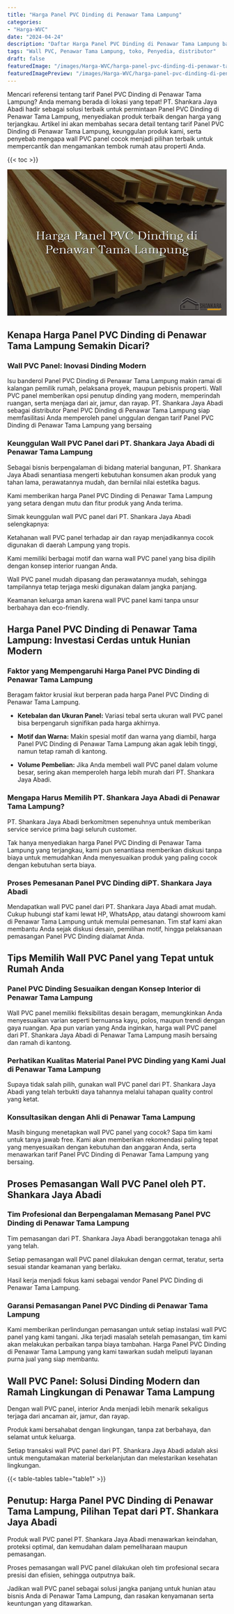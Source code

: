 ```yaml
---
title: "Harga Panel PVC Dinding di Penawar Tama Lampung"
categories:
- "Harga-WVC"
date: "2024-04-24"
description: "Daftar Harga Panel PVC Dinding di Penawar Tama Lampung bagi hunian, office, dan toko. Panel terbaik, beragam motif, pilihan warna modern, beserta layanan pemasangan oleh tenaga ahli berpengalaman serta jaminan resmi!|Servis penjualan Panel PVC Dinding di Penawar Tama Lampung untuk kebutuhan tempat tinggal, perkantoran, atau gerai, beserta produk unggulan dan instalasi oleh teknisi berpengalaman dan garansi resmi.|Alternatif Panel PVC Dinding di Penawar Tama Lampung yang andal bagi tempat tinggal, kantor, dan ritel, dengan material unggulan dan instalasi dikerjakan oleh tenaga ahli ahli dan garansi resmi.|Distribusi Panel PVC Dinding di Penawar Tama Lampung untuk rumah, perkantoran, serta gerai, beserta panel unggulan dan penempatan ditangani oleh tenaga ahli ahli, dilengkapi dengan kepastian resmi.}"
tags: "Wall PVC, Penawar Tama Lampung, toko, Penyedia, distributor"
draft: false
featuredImage: "/images/Harga-WVC/harga-panel-pvc-dinding-di-penawar-tama-lampung.png"
featuredImagePreview: "/images/Harga-WVC/harga-panel-pvc-dinding-di-penawar-tama-lampung.png"
---
```


Mencari referensi tentang tarif Panel PVC Dinding di Penawar Tama Lampung? Anda memang berada di lokasi yang tepat! PT. Shankara Jaya Abadi hadir sebagai solusi terbaik untuk permintaan Panel PVC Dinding di Penawar Tama Lampung, menyediakan produk terbaik dengan harga yang terjangkau. Artikel ini akan membahas secara detail tentang tarif Panel PVC Dinding di Penawar Tama Lampung, keunggulan produk kami, serta penyebab mengapa wall PVC panel cocok menjadi pilihan terbaik untuk mempercantik dan mengamankan tembok rumah atau properti Anda.

{{< toc >}}

![Harga Panel PVC Dinding di Penawar Tama Lampung](/images/Harga-WVC/Harga-Panel-PVC-Dinding-di-Penawar-Tama-Lampung.png)

## Kenapa Harga Panel PVC Dinding di Penawar Tama Lampung Semakin Dicari?

### Wall PVC Panel: Inovasi Dinding Modern

Isu banderol Panel PVC Dinding di Penawar Tama Lampung makin ramai di kalangan pemilik rumah, pelaksana proyek, maupun pebisnis properti. Wall PVC panel memberikan opsi penutup dinding yang modern, memperindah ruangan, serta menjaga dari air, jamur, dan rayap. PT. Shankara Jaya Abadi sebagai distributor Panel PVC Dinding di Penawar Tama Lampung siap memfasilitasi Anda memperoleh panel unggulan dengan tarif Panel PVC Dinding di Penawar Tama Lampung yang bersaing

### Keunggulan Wall PVC Panel dari PT. Shankara Jaya Abadi di Penawar Tama Lampung

Sebagai bisnis berpengalaman di bidang material bangunan, PT. Shankara Jaya Abadi senantiasa mengerti kebutuhan konsumen akan produk yang tahan lama, perawatannya mudah, dan bernilai nilai estetika bagus.

Kami memberikan harga Panel PVC Dinding di Penawar Tama Lampung yang setara dengan mutu dan fitur produk yang Anda terima.

Simak keunggulan wall PVC panel dari PT. Shankara Jaya Abadi selengkapnya:

Ketahanan wall PVC panel terhadap air dan rayap menjadikannya cocok digunakan di daerah Lampung yang tropis.

Kami memiliki berbagai motif dan warna wall PVC panel yang bisa dipilih dengan konsep interior ruangan Anda.

Wall PVC panel mudah dipasang dan perawatannya mudah, sehingga tampilannya tetap terjaga meski digunakan dalam jangka panjang.

Keamanan keluarga aman karena wall PVC panel kami tanpa unsur berbahaya dan eco-friendly.

## Harga Panel PVC Dinding di Penawar Tama Lampung: Investasi Cerdas untuk Hunian Modern

### Faktor yang Mempengaruhi Harga Panel PVC Dinding di Penawar Tama Lampung

Beragam faktor krusial ikut berperan pada harga Panel PVC Dinding di Penawar Tama Lampung.

- **Ketebalan dan Ukuran Panel:** Variasi tebal serta ukuran wall PVC panel bisa berpengaruh signifikan pada harga akhirnya.

- **Motif dan Warna:** Makin spesial motif dan warna yang diambil, harga Panel PVC Dinding di Penawar Tama Lampung akan agak lebih tinggi, namun tetap ramah di kantong.

- **Volume Pembelian:** Jika Anda membeli wall PVC panel dalam volume besar, sering akan memperoleh harga lebih murah dari PT. Shankara Jaya Abadi.

### Mengapa Harus Memilih PT. Shankara Jaya Abadi di Penawar Tama Lampung?

PT. Shankara Jaya Abadi berkomitmen sepenuhnya untuk memberikan service service prima bagi seluruh customer.

Tak hanya menyediakan harga Panel PVC Dinding di Penawar Tama Lampung yang terjangkau, kami pun senantiasa memberikan diskusi tanpa biaya untuk memudahkan Anda menyesuaikan produk yang paling cocok dengan kebutuhan serta biaya.

### Proses Pemesanan Panel PVC Dinding diPT. Shankara Jaya Abadi

Mendapatkan wall PVC panel dari PT. Shankara Jaya Abadi amat mudah. Cukup hubungi staf kami lewat HP, WhatsApp, atau datangi showroom kami di Penawar Tama Lampung untuk memulai pemesanan. Tim staf kami akan membantu Anda sejak diskusi desain, pemilihan motif, hingga pelaksanaan pemasangan Panel PVC Dinding dialamat Anda.

## Tips Memilih Wall PVC Panel yang Tepat untuk Rumah Anda

### Panel PVC Dinding Sesuaikan dengan Konsep Interior di Penawar Tama Lampung

Wall PVC panel memiliki fleksibilitas desain beragam, memungkinkan Anda menyesuaikan varian seperti bernuansa kayu, polos, maupun trendi dengan gaya ruangan. Apa pun varian yang Anda inginkan, harga wall PVC panel dari PT. Shankara Jaya Abadi di Penawar Tama Lampung masih bersaing dan ramah di kantong.

### Perhatikan Kualitas Material Panel PVC Dinding yang Kami Jual di Penawar Tama Lampung

Supaya tidak salah pilih, gunakan wall PVC panel dari PT. Shankara Jaya Abadi yang telah terbukti daya tahannya melalui tahapan quality control yang ketat.

### Konsultasikan dengan Ahli di Penawar Tama Lampung

Masih bingung menetapkan wall PVC panel yang cocok? Sapa tim kami untuk tanya jawab free. Kami akan memberikan rekomendasi paling tepat yang menyesuaikan dengan kebutuhan dan anggaran Anda, serta menawarkan tarif Panel PVC Dinding di Penawar Tama Lampung yang bersaing.

## Proses Pemasangan Wall PVC Panel oleh PT. Shankara Jaya Abadi

### Tim Profesional dan Berpengalaman Memasang Panel PVC Dinding di Penawar Tama Lampung

Tim pemasangan dari PT. Shankara Jaya Abadi beranggotakan tenaga ahli yang telah.

Setiap pemasangan wall PVC panel dilakukan dengan cermat, teratur, serta sesuai standar keamanan yang berlaku.

Hasil kerja menjadi fokus kami sebagai vendor Panel PVC Dinding di Penawar Tama Lampung.

### Garansi Pemasangan Panel PVC Dinding di Penawar Tama Lampung

Kami memberikan perlindungan pemasangan untuk setiap instalasi wall PVC panel yang kami tangani. Jika terjadi masalah setelah pemasangan, tim kami akan melakukan perbaikan tanpa biaya tambahan. Harga Panel PVC Dinding di Penawar Tama Lampung yang kami tawarkan sudah meliputi layanan purna jual yang siap membantu.

## Wall PVC Panel: Solusi Dinding Modern dan Ramah Lingkungan di Penawar Tama Lampung

Dengan wall PVC panel, interior Anda menjadi lebih menarik sekaligus terjaga dari ancaman air, jamur, dan rayap.

Produk kami bersahabat dengan lingkungan, tanpa zat berbahaya, dan selamat untuk keluarga.

Setiap transaksi wall PVC panel dari PT. Shankara Jaya Abadi adalah aksi untuk mengutamakan material berkelanjutan dan melestarikan kesehatan lingkungan.

{{< table-tables table="table1" >}}

## Penutup: Harga Panel PVC Dinding di Penawar Tama Lampung, Pilihan Tepat dari PT. Shankara Jaya Abadi

Produk wall PVC panel PT. Shankara Jaya Abadi menawarkan keindahan, proteksi optimal, dan kemudahan dalam pemeliharaan maupun pemasangan.

Proses pemasangan wall PVC panel dilakukan oleh tim profesional secara presisi dan efisien, sehingga outputnya baik.

Jadikan wall PVC panel sebagai solusi jangka panjang untuk hunian atau bisnis Anda di Penawar Tama Lampung, dan rasakan kenyamanan serta keuntungan yang ditawarkan.
